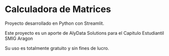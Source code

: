 # Calculadora de Matrices

Proyecto desarrollado en Python con Streamlit.


Este proyecto es un aporte de AlyData Solutions para el Capitulo Estudiantil SMIG Aragon


Su uso es totalmente gratuito y sin fines de lucro. 



